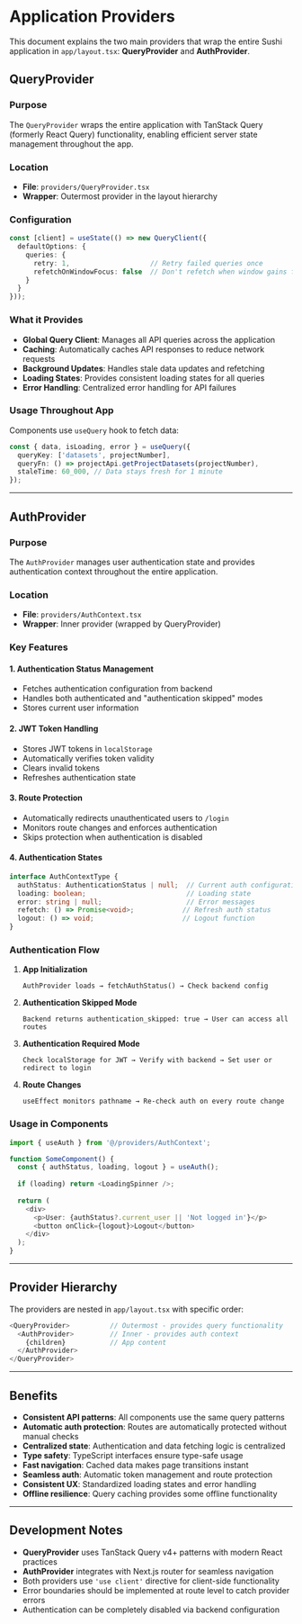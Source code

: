 # Application Providers

This document explains the two main providers that wrap the entire Sushi application in `app/layout.tsx`: **QueryProvider** and **AuthProvider**.

## QueryProvider

### Purpose
The `QueryProvider` wraps the entire application with TanStack Query (formerly React Query) functionality, enabling efficient server state management throughout the app.

### Location
- **File**: `providers/QueryProvider.tsx`
- **Wrapper**: Outermost provider in the layout hierarchy

### Configuration
```typescript
const [client] = useState(() => new QueryClient({
  defaultOptions: {
    queries: { 
      retry: 1,                    // Retry failed queries once
      refetchOnWindowFocus: false  // Don't refetch when window gains focus
    }
  }
}));
```

### What it Provides
- **Global Query Client**: Manages all API queries across the application
- **Caching**: Automatically caches API responses to reduce network requests
- **Background Updates**: Handles stale data updates and refetching
- **Loading States**: Provides consistent loading states for all queries
- **Error Handling**: Centralized error handling for API failures

### Usage Throughout App
Components use `useQuery` hook to fetch data:
```typescript
const { data, isLoading, error } = useQuery({
  queryKey: ['datasets', projectNumber],
  queryFn: () => projectApi.getProjectDatasets(projectNumber),
  staleTime: 60_000, // Data stays fresh for 1 minute
});
```

---

## AuthProvider

### Purpose
The `AuthProvider` manages user authentication state and provides authentication context throughout the entire application.

### Location
- **File**: `providers/AuthContext.tsx`
- **Wrapper**: Inner provider (wrapped by QueryProvider)

### Key Features

#### 1. **Authentication Status Management**
- Fetches authentication configuration from backend
- Handles both authenticated and "authentication skipped" modes
- Stores current user information

#### 2. **JWT Token Handling**
- Stores JWT tokens in `localStorage`
- Automatically verifies token validity
- Clears invalid tokens
- Refreshes authentication state

#### 3. **Route Protection**
- Automatically redirects unauthenticated users to `/login`
- Monitors route changes and enforces authentication
- Skips protection when authentication is disabled

#### 4. **Authentication States**
```typescript
interface AuthContextType {
  authStatus: AuthenticationStatus | null;  // Current auth configuration
  loading: boolean;                         // Loading state
  error: string | null;                     // Error messages
  refetch: () => Promise<void>;            // Refresh auth status
  logout: () => void;                      // Logout function
}
```

### Authentication Flow

1. **App Initialization**
   ```
   AuthProvider loads → fetchAuthStatus() → Check backend config
   ```

2. **Authentication Skipped Mode**
   ```
   Backend returns authentication_skipped: true → User can access all routes
   ```

3. **Authentication Required Mode**
   ```
   Check localStorage for JWT → Verify with backend → Set user or redirect to login
   ```

4. **Route Changes**
   ```
   useEffect monitors pathname → Re-check auth on every route change
   ```

### Usage in Components
```typescript
import { useAuth } from '@/providers/AuthContext';

function SomeComponent() {
  const { authStatus, loading, logout } = useAuth();
  
  if (loading) return <LoadingSpinner />;
  
  return (
    <div>
      <p>User: {authStatus?.current_user || 'Not logged in'}</p>
      <button onClick={logout}>Logout</button>
    </div>
  );
}
```

---

## Provider Hierarchy

The providers are nested in `app/layout.tsx` with specific order:

```typescript
<QueryProvider>          // Outermost - provides query functionality
  <AuthProvider>         // Inner - provides auth context
    {children}           // App content
  </AuthProvider>
</QueryProvider>
```


---

## Benefits

- **Consistent API patterns**: All components use the same query patterns
- **Automatic auth protection**: Routes are automatically protected without manual checks
- **Centralized state**: Authentication and data fetching logic is centralized
- **Type safety**: TypeScript interfaces ensure type-safe usage
- **Fast navigation**: Cached data makes page transitions instant
- **Seamless auth**: Automatic token management and route protection
- **Consistent UX**: Standardized loading states and error handling
- **Offline resilience**: Query caching provides some offline functionality

---

## Development Notes

- **QueryProvider** uses TanStack Query v4+ patterns with modern React practices
- **AuthProvider** integrates with Next.js router for seamless navigation
- Both providers use `'use client'` directive for client-side functionality
- Error boundaries should be implemented at route level to catch provider errors
- Authentication can be completely disabled via backend configuration
